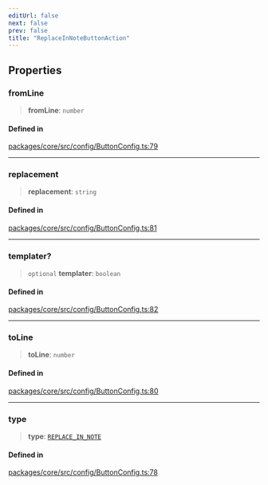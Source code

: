 ```yaml
---
editUrl: false
next: false
prev: false
title: "ReplaceInNoteButtonAction"
---
```


## Properties

### fromLine

> **fromLine**: `number`

#### Defined in

[packages/core/src/config/ButtonConfig.ts:79](https://github.com/mProjectsCode/obsidian-meta-bind-plugin/blob/f6219a613aed1d40ff7f62bc1faab53d3dd969bb/packages/core/src/config/ButtonConfig.ts#L79)

***

### replacement

> **replacement**: `string`

#### Defined in

[packages/core/src/config/ButtonConfig.ts:81](https://github.com/mProjectsCode/obsidian-meta-bind-plugin/blob/f6219a613aed1d40ff7f62bc1faab53d3dd969bb/packages/core/src/config/ButtonConfig.ts#L81)

***

### templater?

> `optional` **templater**: `boolean`

#### Defined in

[packages/core/src/config/ButtonConfig.ts:82](https://github.com/mProjectsCode/obsidian-meta-bind-plugin/blob/f6219a613aed1d40ff7f62bc1faab53d3dd969bb/packages/core/src/config/ButtonConfig.ts#L82)

***

### toLine

> **toLine**: `number`

#### Defined in

[packages/core/src/config/ButtonConfig.ts:80](https://github.com/mProjectsCode/obsidian-meta-bind-plugin/blob/f6219a613aed1d40ff7f62bc1faab53d3dd969bb/packages/core/src/config/ButtonConfig.ts#L80)

***

### type

> **type**: [`REPLACE_IN_NOTE`](/obsidian-meta-bind-plugin-docs/api/enumerations/buttonactiontype/#replace_in_note)

#### Defined in

[packages/core/src/config/ButtonConfig.ts:78](https://github.com/mProjectsCode/obsidian-meta-bind-plugin/blob/f6219a613aed1d40ff7f62bc1faab53d3dd969bb/packages/core/src/config/ButtonConfig.ts#L78)
